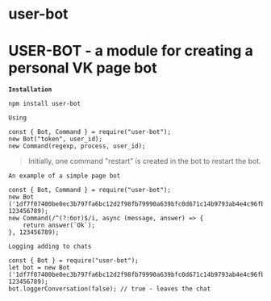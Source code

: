 user-bot
=====================
USER-BOT - a module for creating a personal VK page bot
=====================
**`Installation`**
```node
npm install user-bot
```

`Using`
```node
const { Bot, Command } = require("user-bot");
new Bot("token", user_id);
new Command(regexp, process, user_id);
```

> Initially, one command "restart" is created in the bot to restart the bot.

`An example of a simple page bot`
```node
const { Bot, Command } = require("user-bot");
new Bot ('1df7f07400be0ec3b797fa6bc12d2f98fb79990a639bfc0d671c14b9793ab4e4c96fbf7f027ae82d6af94', 123456789);
new Command(/^(?:бот)$/i, async (message, answer) => {
    return answer(`Ok`);
}, 123456789);
```

`Logging adding to chats`
```node
const { Bot } = require("user-bot");
let bot = new Bot ('1df7f07400be0ec3b797fa6bc12d2f98fb79990a639bfc0d671c14b9793ab4e4c96fbf7f027ae82d6af94', 123456789);
bot.loggerConversation(false); // true - leaves the chat
